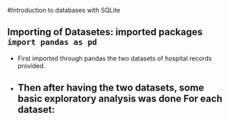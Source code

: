 #Introduction to databases with SQLite

## Importing of Datasetes: imported packages ```import pandas as pd```
- First imported through pandas the two datasets of hospital records provided.
- Then after having the two datasets, some basic exploratory analysis was done
  **For each dataset:**
  - 
